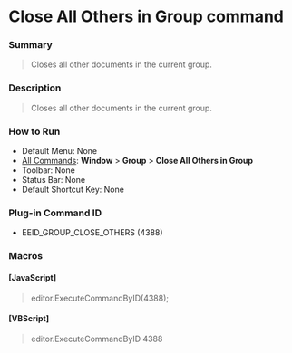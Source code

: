 # Close All Others in Group command

### Summary

> Closes all other documents in the current group.

### Description

> Closes all other documents in the current group.

### How to Run

- Default Menu: None
- [All Commands](../tools/all_commands): **Window**
\> **Group** \> **Close All Others in Group**
- Toolbar: None
- Status Bar: None
- Default Shortcut Key: None

### Plug-in Command ID

- EEID\_GROUP\_CLOSE\_OTHERS (4388)

### Macros

#### \[JavaScript\]

> editor.ExecuteCommandByID(4388);

#### \[VBScript\]

> editor.ExecuteCommandByID 4388
